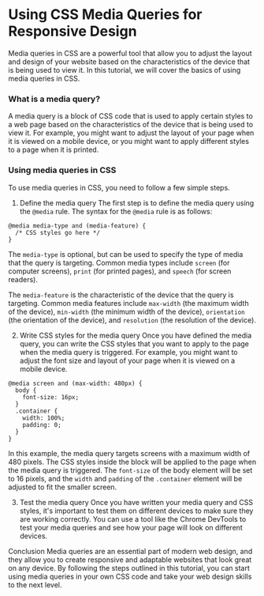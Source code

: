 # Using CSS Media Queries for Responsive Design
Media queries in CSS are a powerful tool that allow you to adjust the layout and design of your website based on the characteristics of the device that is being used to view it. In this tutorial, we will cover the basics of using media queries in CSS.

### What is a media query?
A media query is a block of CSS code that is used to apply certain styles to a web page based on the characteristics of the device that is being used to view it. For example, you might want to adjust the layout of your page when it is viewed on a mobile device, or you might want to apply different styles to a page when it is printed.

### Using media queries in CSS
To use media queries in CSS, you need to follow a few simple steps.

1. Define the media query
The first step is to define the media query using the `@media` rule. The syntax for the `@media` rule is as follows:

```
@media media-type and (media-feature) {
  /* CSS styles go here */
}
```

The `media-type` is optional, but can be used to specify the type of media that the query is targeting. Common media types include `screen` (for computer screens), `print` (for printed pages), and `speech` (for screen readers).

The `media-feature` is the characteristic of the device that the query is targeting. Common media features include `max-width` (the maximum width of the device), `min-width` (the minimum width of the device), `orientation` (the orientation of the device), and `resolution` (the resolution of the device).

2. Write CSS styles for the media query
Once you have defined the media query, you can write the CSS styles that you want to apply to the page when the media query is triggered. For example, you might want to adjust the font size and layout of your page when it is viewed on a mobile device.

```
@media screen and (max-width: 480px) {
  body {
    font-size: 16px;
  }
  .container {
    width: 100%;
    padding: 0;
  }
}
```

In this example, the media query targets screens with a maximum width of 480 pixels. The CSS styles inside the block will be applied to the page when the media query is triggered. The `font-size` of the body element will be set to 16 pixels, and the `width` and `padding` of the `.container` element will be adjusted to fit the smaller screen.

3. Test the media query
Once you have written your media query and CSS styles, it's important to test them on different devices to make sure they are working correctly. You can use a tool like the Chrome DevTools to test your media queries and see how your page will look on different devices.

Conclusion
Media queries are an essential part of modern web design, and they allow you to create responsive and adaptable websites that look great on any device. By following the steps outlined in this tutorial, you can start using media queries in your own CSS code and take your web design skills to the next level.